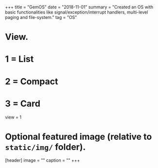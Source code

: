 
+++
title = "GemOS"
date = "2018-11-01"
summary = "Created an OS with basic functionalities like signal/exception/interrupt handlers, multi-level paging and file-system."
tag = "OS"
# View.
#   1 = List
#   2 = Compact
#   3 = Card
view = 1

# Optional featured image (relative to `static/img/` folder).
[header]
image = ""
caption = ""
+++

